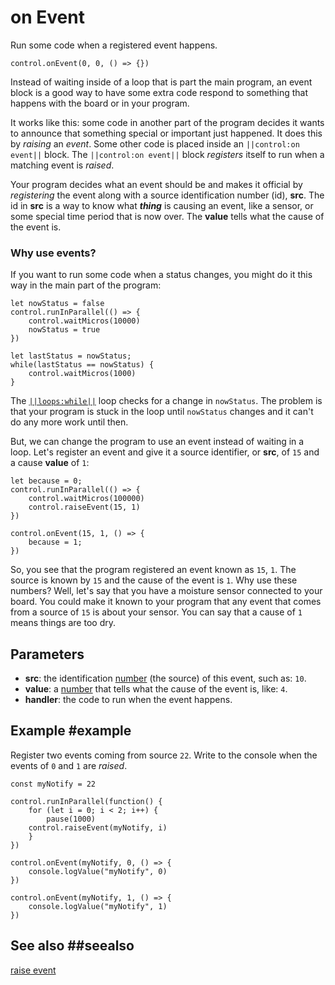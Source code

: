# on Event

Run some code when a registered event happens.

```sig
control.onEvent(0, 0, () => {})
```
Instead of waiting inside of a loop that is part the main program, an event block is
a good way to have some extra code respond to something that happens with the board or
in your program.

It works like this: some code in another part of the program decides it wants to announce
that something special or important just happened. It does this by _raising_ an _event_.
Some other code is placed inside an ``||control:on event||`` block. The ``||control:on event||`` block _registers_
itself to run when a matching event is _raised_.

Your program decides what an event should be and makes it official by _registering_ the event along with
a source identification number (id), **src**. The id in **src** is a way to know what **_thing_** is causing an event,
like a sensor, or some special time period that is now over. The **value** tells what the cause of the
event is.

### Why use events?

If you want to run some code when a status changes, you might do it this way
in the main part of the program:

```blocks
let nowStatus = false
control.runInParallel(() => {
    control.waitMicros(10000)
    nowStatus = true
})

let lastStatus = nowStatus;
while(lastStatus == nowStatus) {
    control.waitMicros(1000)
}
```
The [``||loops:while||``](/blocks/loops/while) loop checks for a change in `nowStatus`. The problem is that your program is stuck
in the loop until `nowStatus` changes and it can't do any more work until then.

But, we can change the program to use an event instead of waiting in a loop. Let's register an event
and give it a source identifier, or **src**, of `15` and a cause **value** of `1`:

```blocks
let because = 0;
control.runInParallel(() => {
    control.waitMicros(100000)
    control.raiseEvent(15, 1)
})

control.onEvent(15, 1, () => {
    because = 1;
})
```

So, you see that the program registered an event known as `15`, `1`. The source is known by `15` and the
cause of the event is `1`. Why use these numbers? Well, let's say that you have a moisture sensor connected
to your board. You could make it known to your program that any event that comes from a source of `15` is about your sensor. You can say that a cause of `1` means things are too dry.

## Parameters

* **src**: the identification [number](/types/number) (the source) of this event, such as: `10`.
* **value**: a [number](/types/number) that tells what the cause of the event is, like: `4`.
* **handler**: the code to run when the event happens.

## Example #example

Register two events coming from source `22`. Write to the console when
the events of `0` and `1` are _raised_.

```blocks
const myNotify = 22

control.runInParallel(function() {
    for (let i = 0; i < 2; i++) {
        pause(1000)
    control.raiseEvent(myNotify, i)
    }
})

control.onEvent(myNotify, 0, () => {
    console.logValue("myNotify", 0)
})

control.onEvent(myNotify, 1, () => {
    console.logValue("myNotify", 1)
})
```

## See also ##seealso

[raise event](/reference/control/raise-event)